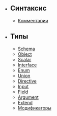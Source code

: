 - ## Синтаксис
    - [Комментарии](/sdl/comments)
    
- ## Типы
    - [Schema](/sdl/schema)
    - [Object](/sdl/object)
    - [Scalar](/sdl/scalar)
    - [Interface](/sdl/interface)
    - [Enum](/sdl/enum)
    - [Union](/sdl/union)
    - [Directive](/sdl/directive)
    - [Input](/sdl/input)
    - [Field](/sdl/field)
    - [Argument](/sdl/argument)
    - [Extend](/sdl/extend)
    - [Модификаторы](/sdl/modifiers)

